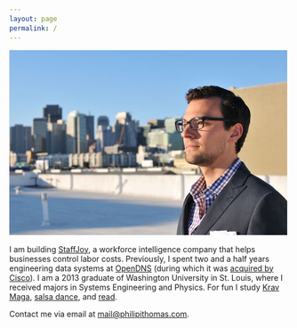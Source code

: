 ```yaml
---
layout: page
permalink: /
---
```


<img src="/images/about.jpg" alt="Philip I. Thomas"/>


I am building [StaffJoy](https://www.staffjoy.com), a workforce intelligence company that helps businesses control labor costs. Previously, I spent two and a half years engineering data systems at [OpenDNS](https://www.opendns.com) (during which it was [acquired by Cisco](/opendns-acquisition/)). I am a 2013 graduate of Washington University in St. Louis, where I received majors in Systems Engineering and Physics. For fun I study [Krav Maga](https://en.wikipedia.org/wiki/Krav_Maga), [salsa dance](/salsa-videos/), and [read](http://www.goodreads.com/review/list/29928602-philip-i-thomas?shelf=read&sort=date_read).

Contact me via email at [mail@philipithomas.com](mailto:mail@philipithomas.com).
